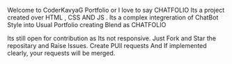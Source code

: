 Welcome to CoderKavyaG Portfolio or I love to say CHATFOLIO
Its a project created over HTML , CSS AND JS .
Its a complex integreration of ChatBot Style into Usual Portfolio creating Blend as CHATFOLIO

Its still open for contribution as Its not responsive.
Just Fork and Star the repositary and Raise Issues.
Create PUll requests
And If implemented clearly, your requests will be merged.
